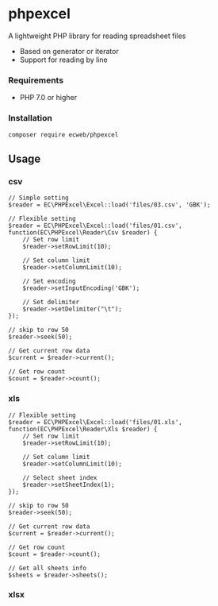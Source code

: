 # phpexcel
A lightweight PHP library for reading spreadsheet files
  - Based on generator or iterator 
  - Support for reading by line

### Requirements

  - PHP 7.0 or higher

### Installation

    composer require ecweb/phpexcel

## Usage

### csv

```
// Simple setting 
$reader = EC\PHPExcel\Excel::load('files/03.csv', 'GBK');

// Flexible setting
$reader = EC\PHPExcel\Excel::load('files/01.csv', function(EC\PHPExcel\Reader\Csv $reader) {
    // Set row limit
    $reader->setRowLimit(10);
    
    // Set column limit
    $reader->setColumnLimit(10);

    // Set encoding
    $reader->setInputEncoding('GBK');
    
    // Set delimiter
    $reader->setDelimiter("\t");
});

// skip to row 50 
$reader->seek(50);

// Get current row data
$current = $reader->current();

// Get row count
$count = $reader->count();
```

### xls

```
// Flexible setting
$reader = EC\PHPExcel\Excel::load('files/01.xls', function(EC\PHPExcel\Reader\Xls $reader) {
    // Set row limit
    $reader->setRowLimit(10);
    
    // Set column limit
    $reader->setColumnLimit(10);

    // Select sheet index
    $reader->setSheetIndex(1);
});

// skip to row 50 
$reader->seek(50);

// Get current row data
$current = $reader->current();

// Get row count
$count = $reader->count();

// Get all sheets info
$sheets = $reader->sheets();
```
### xlsx
